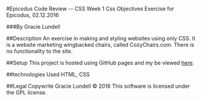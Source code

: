 #Epicodus Code Review -- CSS Week 1
Css Objectives Exercise for Epicodus, 02.12.2016

###By Gracie Lundell

##Description
An exercise in making and styling websites using only CSS. It is a website marketing wingbacked chairs, called CozyChairs.com. There is no functionality to the site.

##Setup
This project is hosted using GitHub pages and my be viewed [here](gracielundell.github.io/epicodus-css-review-1).

##technologies Used
HTML, CSS

##Legal
Copywrite Gracie Lundell &copy; 2016
This software is licensed under the GPL license.
